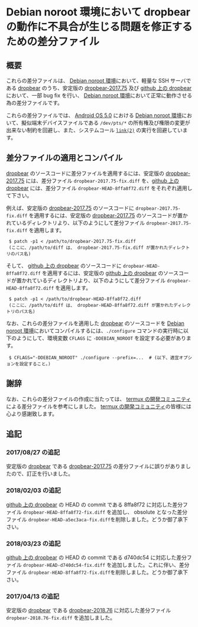 # Debian noroot 環境において dropbear の動作に不具合が生じる問題を修正するための差分ファイル

## 概要

これらの差分ファイルは、 [Debian noroot 環境][DBNR]において、軽量な SSH サーバである [dropbear][DROP] のうち、安定版の [dropbear-2017.75][DR17] 及び [github 上の dropbear][DRRP] において、一部 bug fix を行い、 [Debian noroot 環境][DBNR]において正常に動作させる為の差分ファイルです。

これらの差分ファイルでは、 [Android OS 5.0][ANDR] における [Debian noroot 環境][DBNR]において、擬似端末デバイスファイルである ```/dev/pts/*``` の所有権及び権限の変更が出来ない制約を回避し、また、システムコール [```link(2)```][LINK] の実行を回避しています。

## 差分ファイルの適用とコンパイル

[dropbear][DROP] のソースコードに差分ファイルを適用するには、安定版の [dropbear-2017.75][DR17] には、差分ファイル ```dropbear-2017.75-fix.diff``` を、[github 上の dropbear][DRRP] には、差分ファイル ```dropbear-HEAD-8ffa8f72.diff``` をそれぞれ適用して下さい。

例えば、安定版の [dropbear-2017.75][DR17] のソースコードに ```dropbear-2017.75-fix.diff``` を適用するには、安定版の [dropbear-2017.75][DR17] のソースコードが置かれているディレクトリより、以下のようにして差分ファイル ```dropbear-2017.75-fix.diff``` を適用します。

```
 $ patch -p1 < /path/to/dropbear-2017.75-fix.diff
 (ここに、/path/to/diff は、 dropbear-2017.75-fix.diff が置かれたディレクトリのパス名)
```
そして、 [github 上の dropbear][DRRP] のソースコードに ```dropbear-HEAD-8ffa8f72.diff``` を適用するには、安定版の [github 上の dropbear][DRRP] のソースコードが置かれているディレクトリより、以下のようにして差分ファイル ```dropbear-HEAD-8ffa8f72.diff``` を適用します。

```
 $ patch -p1 < /path/to/dropbear-HEAD-8ffa8f72.diff
 (ここに、/path/to/diff は、 dropbear-HEAD-8ffa8f72.diff が置かれたディレクトリのパス名)
```

なお、これらの差分ファイルを適用した [dropbear][DROP] のソースコードを [Debian noroot 環境][DBNR]においてコンパイルするには、```./configure``` コマンドの実行時に以下のようにして、環境変数 ```CFLAGS``` に ```-DDEBIAN_NOROOT``` を設定する必要があります。

```
 $ CFLAGS="-DDEBIAN_NOROOT" ./configure --prefix=...  # (以下、適宜オプションを設定すること。)
```

## 謝辞

なお、これらの差分ファイルの作成に当たっては、 [termux の開発コミュニティ][TERM] による差分ファイルを参考にしました。 [termux の開発コミュニティ][TERM]の皆様には心より感謝致します。

## 追記

### 2017/08/27 の追記

安定版の [dropbear][DROP] である [dropbear-2017.75][DR17] の差分ファイルに誤りがありましたので、訂正を行いました。

### 2018/02/03 の追記

[github 上の dropbear][DRRP] の HEAD の commit である 8ffa8f72 に対応した差分ファイル ```dropbear-HEAD-8ffa8f72-fix.diff``` を追加し、 obsolute となった差分ファイル ```dropbear-HEAD-a5ec3aca-fix.diff```を削除しました。どうか御了承下さい。

### 2018/03/23 の追記

[github 上の dropbear][DRRP] の HEAD の commit である d740dc54 に対応した差分ファイル ```dropbear-HEAD-d740dc54-fix.diff``` を追加しました。これに伴い、差分ファイル ```dropbear-HEAD-8ffa8f72-fix.diff```を削除しました。どうか御了承下さい。

### 2017/04/13 の追記

安定版の [dropbear][DROP] である [dropbear-2018.76][DR18] に対応した差分ファイル ```dropbear-2018.76-fix.diff``` を追加しました。

<!-- 外部リンク一覧 -->

[DBNR]:https://play.google.com/store/apps/details?id=com.cuntubuntu&hl=ja
[ANDR]:https://www.android.com/intl/ja_jp/
[DROP]:https://matt.ucc.asn.au/dropbear/dropbear.html
[DR17]:https://matt.ucc.asn.au/dropbear/releases/dropbear-2017.75.tar.bz2
[DR18]:https://matt.ucc.asn.au/dropbear/releases/dropbear-2018.76.tar.bz2
[LINK]:http://man7.org/linux/man-pages/man2/link.2.html
[DRRP]:https://github.com/mkj/dropbear
[TERM]:https://termux.com/
